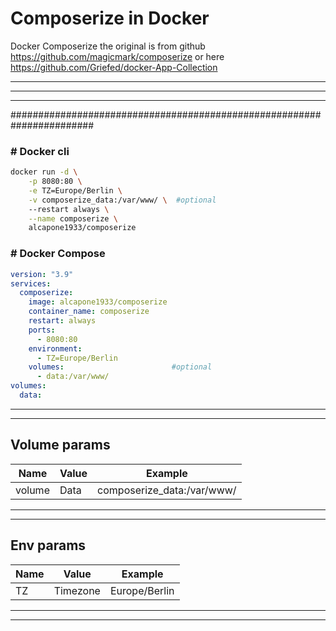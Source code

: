 # Composerize in Docker

Docker Composerize the original is from github https://github.com/magicmark/composerize or here https://github.com/Griefed/docker-App-Collection

* * *

* * *

* * *

#######################################################################

### \# Docker cli

```bash
docker run -d \
    -p 8080:80 \
    -e TZ=Europe/Berlin \
    -v composerize_data:/var/www/ \  #optional
    --restart always \
    --name composerize \
    alcapone1933/composerize
```

### \# Docker Compose

```yaml
version: "3.9"
services:
  composerize:
    image: alcapone1933/composerize
    container_name: composerize
    restart: always
    ports:
      - 8080:80
    environment:
      - TZ=Europe/Berlin
    volumes:                        #optional
      - data:/var/www/
volumes:
  data:
```

* * *

* * *

## Volume params


| Name    |Value     |Example                               |
|--------|-----------|--------------------------------------|
| volume | Data      | composerize_data:/var/www/           |

* * *

* * *

## Env params


|Name    |Value      |Example                              |
|--------|-----------|-------------------------------------|
| TZ     | Timezone  | Europe/Berlin                       |

* * *

* * *

